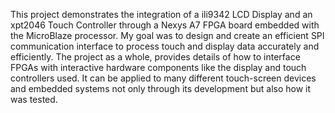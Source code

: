 This project demonstrates the integration of a ili9342 LCD Display and an xpt2046 Touch Controller through a Nexys A7 FPGA board embedded with the MicroBlaze processor. My goal was to design and create an efficient SPI communication interface to process touch and display data accurately and efficiently. The project as a whole, provides details of how to interface FPGAs with interactive hardware components like the display and touch controllers used. It can be applied to many different touch-screen devices and embedded systems not only through its development but also how it was tested.
